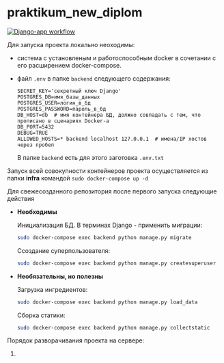 # praktikum_new_diplom
[![Django-app workflow](https://github.com/coherentus/foodgram-project-react/actions/workflows/main.yml/badge.svg?branch=master)](https://github.com/coherentus/foodgram-project-react/actions/workflows/main.yml)

Для запуска проекта локально неоходимы:

* система с установленым и работоспособным docker в сочетании с его расширением docker-compose.
* файл ```.env``` в папке ```backend``` следующего содержания:

    ```
    SECRET_KEY='секретный ключ Django'
    POSTGRES_DB=имя_базы_данных
    POSTGRES_USER=логин_в_бд
    POSTGRES_PASSWORD=пароль_в_бд
    DB_HOST=db  # имя контейнера БД, должно совпадать с тем, что прописано в сценариях Docker-а
    DB_PORT=5432
    DEBUG=TRUE
    ALLOWED_HOSTS=* backend localhost 127.0.0.1  # имена/IP хостов через пробел
    ```

    В папке ```backend``` есть для этого заготовка ```.env.txt```

Запуск всей совокупности контейнеров проекта осуществляется из папки **infra** командой ```sudo docker-compose up -d```

Для свежесозданного репозитория после первого запуска следующие действия

* **Необходимы**

    Инициализация БД. В терминах Django - применить миграции:

    ```bash
    sudo docker-compose exec backend python manage.py migrate
    ```

    Ссоздание суперпользователя:

    ```bash
    sudo docker-compose exec backend python manage.py createsuperuser
    ```

* **Необязательны, но полезны**


    Загрузка ингредиентов:

    ```bash
    sudo docker-compose exec backend python manage.py load_data
    ```

    Сборка статики:

    ```bash
    sudo docker-compose exec backend python manage.py collectstatic
    ```


Порядок разворачивания проекта на сервере:

1. 
